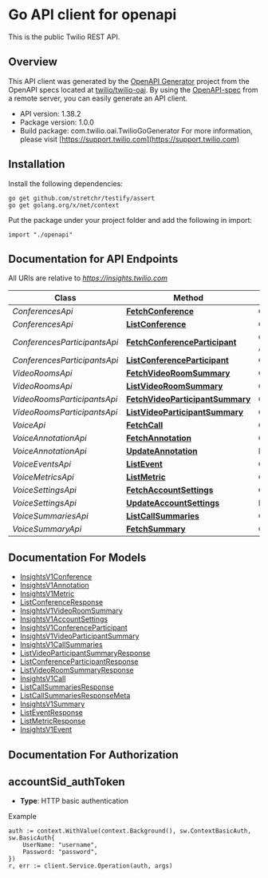 # Go API client for openapi

This is the public Twilio REST API.

## Overview
This API client was generated by the [OpenAPI Generator](https://openapi-generator.tech) project from the OpenAPI specs located at [twilio/twilio-oai](https://github.com/twilio/twilio-oai/tree/main/spec).  By using the [OpenAPI-spec](https://www.openapis.org/) from a remote server, you can easily generate an API client.

- API version: 1.38.2
- Package version: 1.0.0
- Build package: com.twilio.oai.TwilioGoGenerator
For more information, please visit [https://support.twilio.com](https://support.twilio.com)

## Installation

Install the following dependencies:

```shell
go get github.com/stretchr/testify/assert
go get golang.org/x/net/context
```

Put the package under your project folder and add the following in import:

```golang
import "./openapi"
```

## Documentation for API Endpoints

All URIs are relative to *https://insights.twilio.com*

Class | Method | HTTP request | Description
------------ | ------------- | ------------- | -------------
*ConferencesApi* | [**FetchConference**](docs/ConferencesApi.md#fetchconference) | **Get** /v1/Conferences/{ConferenceSid} | 
*ConferencesApi* | [**ListConference**](docs/ConferencesApi.md#listconference) | **Get** /v1/Conferences | 
*ConferencesParticipantsApi* | [**FetchConferenceParticipant**](docs/ConferencesParticipantsApi.md#fetchconferenceparticipant) | **Get** /v1/Conferences/{ConferenceSid}/Participants/{ParticipantSid} | 
*ConferencesParticipantsApi* | [**ListConferenceParticipant**](docs/ConferencesParticipantsApi.md#listconferenceparticipant) | **Get** /v1/Conferences/{ConferenceSid}/Participants | 
*VideoRoomsApi* | [**FetchVideoRoomSummary**](docs/VideoRoomsApi.md#fetchvideoroomsummary) | **Get** /v1/Video/Rooms/{RoomSid} | 
*VideoRoomsApi* | [**ListVideoRoomSummary**](docs/VideoRoomsApi.md#listvideoroomsummary) | **Get** /v1/Video/Rooms | 
*VideoRoomsParticipantsApi* | [**FetchVideoParticipantSummary**](docs/VideoRoomsParticipantsApi.md#fetchvideoparticipantsummary) | **Get** /v1/Video/Rooms/{RoomSid}/Participants/{ParticipantSid} | 
*VideoRoomsParticipantsApi* | [**ListVideoParticipantSummary**](docs/VideoRoomsParticipantsApi.md#listvideoparticipantsummary) | **Get** /v1/Video/Rooms/{RoomSid}/Participants | 
*VoiceApi* | [**FetchCall**](docs/VoiceApi.md#fetchcall) | **Get** /v1/Voice/{Sid} | 
*VoiceAnnotationApi* | [**FetchAnnotation**](docs/VoiceAnnotationApi.md#fetchannotation) | **Get** /v1/Voice/{CallSid}/Annotation | 
*VoiceAnnotationApi* | [**UpdateAnnotation**](docs/VoiceAnnotationApi.md#updateannotation) | **Post** /v1/Voice/{CallSid}/Annotation | 
*VoiceEventsApi* | [**ListEvent**](docs/VoiceEventsApi.md#listevent) | **Get** /v1/Voice/{CallSid}/Events | 
*VoiceMetricsApi* | [**ListMetric**](docs/VoiceMetricsApi.md#listmetric) | **Get** /v1/Voice/{CallSid}/Metrics | 
*VoiceSettingsApi* | [**FetchAccountSettings**](docs/VoiceSettingsApi.md#fetchaccountsettings) | **Get** /v1/Voice/Settings | 
*VoiceSettingsApi* | [**UpdateAccountSettings**](docs/VoiceSettingsApi.md#updateaccountsettings) | **Post** /v1/Voice/Settings | 
*VoiceSummariesApi* | [**ListCallSummaries**](docs/VoiceSummariesApi.md#listcallsummaries) | **Get** /v1/Voice/Summaries | 
*VoiceSummaryApi* | [**FetchSummary**](docs/VoiceSummaryApi.md#fetchsummary) | **Get** /v1/Voice/{CallSid}/Summary | 


## Documentation For Models

 - [InsightsV1Conference](docs/InsightsV1Conference.md)
 - [InsightsV1Annotation](docs/InsightsV1Annotation.md)
 - [InsightsV1Metric](docs/InsightsV1Metric.md)
 - [ListConferenceResponse](docs/ListConferenceResponse.md)
 - [InsightsV1VideoRoomSummary](docs/InsightsV1VideoRoomSummary.md)
 - [InsightsV1AccountSettings](docs/InsightsV1AccountSettings.md)
 - [InsightsV1ConferenceParticipant](docs/InsightsV1ConferenceParticipant.md)
 - [InsightsV1VideoParticipantSummary](docs/InsightsV1VideoParticipantSummary.md)
 - [InsightsV1CallSummaries](docs/InsightsV1CallSummaries.md)
 - [ListVideoParticipantSummaryResponse](docs/ListVideoParticipantSummaryResponse.md)
 - [ListConferenceParticipantResponse](docs/ListConferenceParticipantResponse.md)
 - [ListVideoRoomSummaryResponse](docs/ListVideoRoomSummaryResponse.md)
 - [InsightsV1Call](docs/InsightsV1Call.md)
 - [ListCallSummariesResponse](docs/ListCallSummariesResponse.md)
 - [ListCallSummariesResponseMeta](docs/ListCallSummariesResponseMeta.md)
 - [InsightsV1Summary](docs/InsightsV1Summary.md)
 - [ListEventResponse](docs/ListEventResponse.md)
 - [ListMetricResponse](docs/ListMetricResponse.md)
 - [InsightsV1Event](docs/InsightsV1Event.md)


## Documentation For Authorization



## accountSid_authToken

- **Type**: HTTP basic authentication

Example

```golang
auth := context.WithValue(context.Background(), sw.ContextBasicAuth, sw.BasicAuth{
    UserName: "username",
    Password: "password",
})
r, err := client.Service.Operation(auth, args)
```

